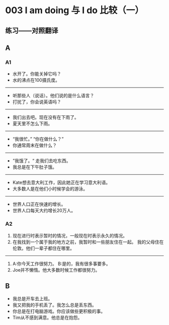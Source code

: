 # 003 I am doing 与 I do 比较（一）

练习——对照翻译
---- 
## A
### A1 
- 水开了。你能关掉它吗？
- 水的沸点在100摄氏度。
---
- 听那些人（说话）。他们说的是什么语言？
- 打扰了，你会说英语吗？ 
---
- 我们出去吧。现在没有在下雨了。
- 夏天里不怎么下雨。
---
- “我很忙。” “你在做什么？”
- 你通常周末在做什么？
---
- ”我饿了。“ 走我们去吃东西。
- 我总是在下午肚子饿。
---
- Kate想去意大利工作，因此她正在学习意大利语。
- 大多数人是在他们小时候学会的游泳。
---
- 世界人口正在快速的增长。
- 世界人口每天大约增长20万人。

### A2
1. 现在进行时表示暂时的情况，一般现在时表示永久的情况。
2. 在我找到一个属于我的地方之前，我暂时和一些朋友住在一起。  我的父母住在伦敦。他们一辈子都住在哪里。
--- 
1. A:你今天工作很努力。 B:是的，我有很多事要多。
2. Joe并不懒惰。他大多数时候工作都很努力。 

## B 
- 我总是开车去上班。
- 我又把我的手机丢了。我怎么总是丢东西。
- 你总是在打电脑游戏。你应该做些更积极的事。
- Tim从不感到满意。他总是在抱怨。



